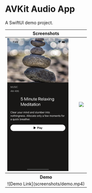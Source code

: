# AVKit Audio App

A SwiftUI demo project.

<table>
<thead>
   <tr>
        <th colspan="2"><div align="center">Screenshots</div></th>
  </tr>
</thead>
<tbody>
  <tr>
        <td>
         <img src="screenshots/screenshot1.png" width="200"> 
        </td>
        <td>
          <img src="screenshots/screenshot.png" width="200">
        </td>
  </tr>
  <tr> 
     <th colspan="2">
     <div align="center">
        <b>Demo</b>
</div>
</th>
  </tr>
  <tr>
     <td colspan="3"> ![Demo Link](screenshots/demo.mp4) </td>
  </tr>
</tbody>
</table>
